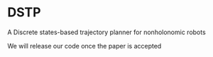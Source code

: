 # DSTP
A Discrete states-based trajectory planner for nonholonomic robots

We will release our code once the paper is accepted
